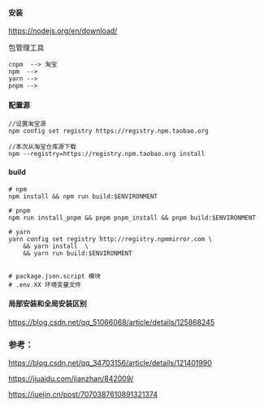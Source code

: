 #### 安装

https://nodejs.org/en/download/



包管理工具

```
cnpm  --> 淘宝
npm  --> 
yarn -->
pnpm -->
```



#### 配置源

```
//设置淘宝源
npm config set registry https://registry.npm.taobao.org

//本次从淘宝仓库源下载
npm --registry=https://registry.npm.taobao.org install
```

#### build

```
# npm
npm install && npm run build:$ENVIRONMENT

# pnpm
npm run install_pnpm && pnpm pnpm_install && pnpm build:$ENVIRONMENT

# yarn
yarn config set registry http://registry.npmmirror.com \
	&& yarn install  \
	&& yarn run build:$ENVIRONMENT


# package.json.script 模块
# .env.XX 环境变量文件

```



#### 局部安装和全局安装区别

https://blog.csdn.net/qq_51066068/article/details/125868245

### 参考：

https://blog.csdn.net/qq_34703156/article/details/121401990

https://jiuaidu.com/jianzhan/842009/

https://juejin.cn/post/7070387610891321374